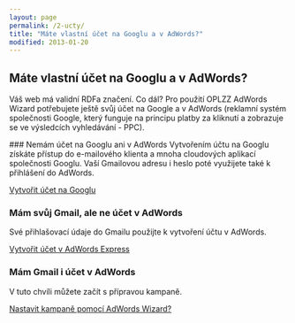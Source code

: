 ```yaml
---
layout: page
permalink: /2-ucty/
title: "Máte vlastní účet na Googlu a v AdWords?"
modified: 2013-01-20
---
```

## Máte vlastní účet na Googlu a v AdWords?


Váš web má validní RDFa značení. Co dál? Pro použití OPLZZ AdWords Wizard potřebujete ještě svůj účet na Google a v AdWords (reklamní systém společnosti Google, který funguje na principu platby za kliknutí a zobrazuje se ve výsledcích vyhledávání - PPC).


### Nemám účet na Googlu ani v AdWords
Vytvořením účtu na Googlu získáte přístup do e-mailového klienta a mnoha cloudových aplikací společnosti Googlu. Vaší Gmailovou adresu i heslo poté využijete také k přihlášení do AdWords.
<div markdown="0"><a href="https://accounts.google.com/SignUp" class="btn" target="_blank">Vytvořit účet na Googlu</a></div>	

### Mám svůj Gmail, ale ne účet v AdWords
Své přihlašovací údaje do Gmailu použijte k vytvoření účtu v AdWords.

<div markdown="0"><a href="http://www.google.cz/intl/cs/adwords/express/" class="btn" target="_blank">Vytvořit účet v AdWords Express</a></div>		

### Mám Gmail i účet v AdWords
V tuto chvíli můžete začít s přípravou kampaně.

<div markdown="0"><a href="{{ site.url }}/3-kampan/" class="btn">Nastavit kampaně pomocí AdWords Wizard?</a></div>

